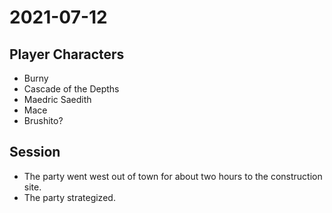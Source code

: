 # 2021-07-12
## Player Characters
* Burny
* Cascade of the Depths
* Maedric Saedith
* Mace
* Brushito?
## Session
* The party went west out of town for about two hours to the construction site.
* The party strategized.
<!--stackedit_data:
eyJoaXN0b3J5IjpbMTk0NzgzNDkxOCwxOTYzOTIzNzE5LDI1Mz
E2NDYzOF19
-->